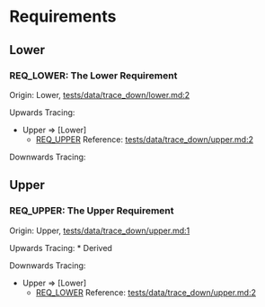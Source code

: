 

# Requirements

## Lower

### REQ_LOWER: The Lower Requirement

Origin: Lower, [tests/data/trace_down/lower.md:2](../tests/data/trace_down/lower.md?plain=1#L2)

Upwards Tracing:
*   Upper => [Lower]
    *   [REQ_UPPER](#req_upper-the-upper-requirement "The Upper Requirement")
        Reference: [tests/data/trace_down/upper.md:2](../tests/data/trace_down/upper.md?plain=1#L2)

Downwards Tracing:
## Upper

### REQ_UPPER: The Upper Requirement

Origin: Upper, [tests/data/trace_down/upper.md:1](../tests/data/trace_down/upper.md?plain=1#L1)

Upwards Tracing:
    *   Derived

Downwards Tracing:
*   Upper => [Lower]
    *   [REQ_LOWER](#req_lower-the-lower-requirement "The Lower Requirement")
        Reference: [tests/data/trace_down/upper.md:2](../tests/data/trace_down/upper.md?plain=1#L2)
